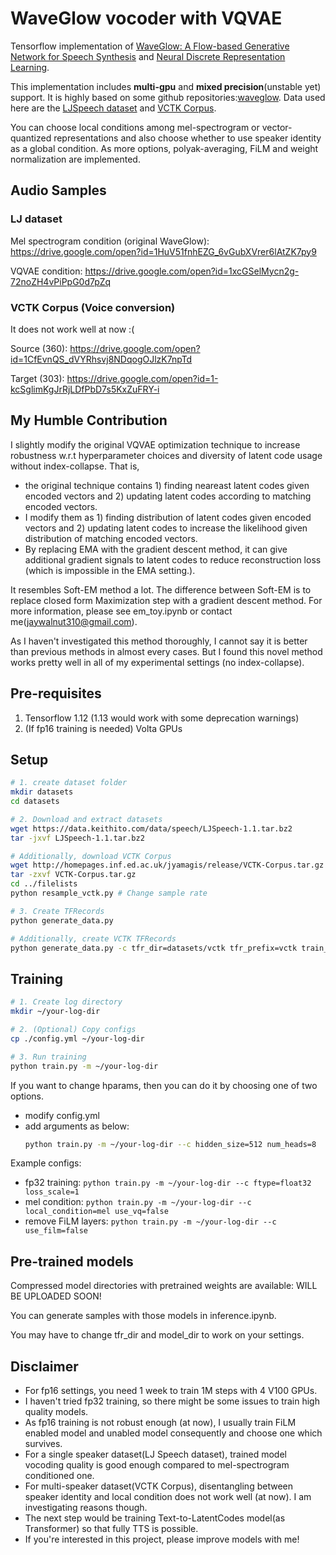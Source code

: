# WaveGlow vocoder with VQVAE

Tensorflow implementation of [WaveGlow: A Flow-based Generative Network for Speech Synthesis](https://arxiv.org/abs/1811.00002)
and [Neural Discrete Representation Learning](https://arxiv.org/abs/1711.00937).

This implementation includes **multi-gpu** and **mixed precision**(unstable yet) support.
It is highly based on some github repositories:[waveglow](https://github.com/NVIDIA/waveglow).
Data used here are the [LJSpeech dataset](https://keithito.com/LJ-Speech-Dataset/) and [VCTK Corpus](https://homepages.inf.ed.ac.uk/jyamagis/page3/page58/page58.html).

You can choose local conditions among mel-spectrogram or vector-quantized representations and also choose whether to use speaker identity as a global condition.
As more options, polyak-averaging, FiLM and weight normalization are implemented.


## Audio Samples
### LJ dataset
Mel spectrogram condition (original WaveGlow): https://drive.google.com/open?id=1HuV51fnhEZG_6vGubXVrer6lAtZK7py9

VQVAE condition: https://drive.google.com/open?id=1xcGSelMycn2g-72noZH4vPiPpG0d7pZq

### VCTK Corpus (Voice conversion)
It does not work well at now :(

Source (360): https://drive.google.com/open?id=1CfEvnQS_dVYRhsvj8NDqogOJlzK7npTd

Target (303): https://drive.google.com/open?id=1-kcSglimKgJrRjLDfPbD7s5KxZuFRY-i


## My Humble Contribution
I slightly modify the original VQVAE optimization technique to increase robustness w.r.t hyperparameter choices and diversity of latent code usage without index-collapse.
That is,
- the original technique contains 1) finding neareast latent codes given encoded vectors and 2) updating latent codes according to matching encoded vectors.
- I modify them as 1) finding distribution of latent codes given encoded vectors and 2) updating latent codes to increase the likelihood given distribution of matching encoded vectors.
- By replacing EMA with the gradient descent method, it can give additional gradient signals to latent codes to reduce reconstruction loss (which is impossible in the EMA setting.).

It resembles Soft-EM method a lot. The difference between Soft-EM is to replace closed form Maximization step with a gradient descent method.
For more information, please see em_toy.ipynb or contact me(jaywalnut310@gmail.com).

As I haven't investigated this method thoroughly, I cannot say it is better than previous methods in almost every cases.
But I found this novel method works pretty well in all of my experimental settings (no index-collapse).


## Pre-requisites
1. Tensorflow 1.12 (1.13 would work with some deprecation warnings)
2. (If fp16 training is needed) Volta GPUs


## Setup
```sh
# 1. create dataset folder
mkdir datasets
cd datasets

# 2. Download and extract datasets
wget https://data.keithito.com/data/speech/LJSpeech-1.1.tar.bz2
tar -jxvf LJSpeech-1.1.tar.bz2

# Additionally, download VCTK Corpus
wget http://homepages.inf.ed.ac.uk/jyamagis/release/VCTK-Corpus.tar.gz
tar -zxvf VCTK-Corpus.tar.gz
cd ../filelists
python resample_vctk.py # Change sample rate

# 3. Create TFRecords
python generate_data.py

# Additionally, create VCTK TFRecords
python generate_data.py -c tfr_dir=datasets/vctk tfr_prefix=vctk train_files=filelists/vctk_sid_audio_text_train_filelist.txt eval_files=filelists/vctk_sid_audio_text_eval_filelist.txt
```


## Training
```sh
# 1. Create log directory
mkdir ~/your-log-dir

# 2. (Optional) Copy configs
cp ./config.yml ~/your-log-dir

# 3. Run training
python train.py -m ~/your-log-dir
```

If you want to change hparams, then you can do it by choosing one of two options.
* modify config.yml
* add arguments as below:
  ```sh
  python train.py -m ~/your-log-dir --c hidden_size=512 num_heads=8
  ```

Example configs:
- fp32 training: `python train.py -m ~/your-log-dir --c ftype=float32 loss_scale=1`
- mel condition: `python train.py -m ~/your-log-dir --c local_condition=mel use_vq=false`
- remove FiLM layers: `python train.py -m ~/your-log-dir --c use_film=false`


## Pre-trained models
Compressed model directories with pretrained weights are available: WILL BE UPLOADED SOON!

You can generate samples with those models in inference.ipynb.

You may have to change tfr_dir and model_dir to work on your settings.


## Disclaimer
- For fp16 settings, you need 1 week to train 1M steps with 4 V100 GPUs.
- I haven't tried fp32 training, so there might be some issues to train high quality models.
- As fp16 training is not robust enough (at now), I usually train FiLM enabled model and unabled model consequently and choose one which survives.
- For a single speaker dataset(LJ Speech dataset), trained model vocoding quality is good enough compared to mel-spectrogram conditioned one.
- For multi-speaker dataset(VCTK Corpus), disentangling between speaker identity and local condition does not work well (at now). I am investigating reasons though.
- The next step would be training Text-to-LatentCodes model(as Transformer) so that fully TTS is possible.
- If you're interested in this project, please improve models with me!
